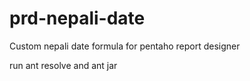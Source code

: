 prd-nepali-date
===============

Custom nepali date formula for pentaho report designer

run 
ant resolve
and 
ant jar
